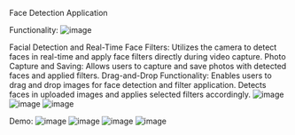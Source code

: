 Face Detection Application

Functionality:
![image](https://github.com/user-attachments/assets/c4c83b57-0bb6-4c79-85e2-ae348d6e1e44)

Facial Detection and Real-Time Face Filters:
Utilizes the camera to detect faces in real-time and apply face filters directly during video capture.
Photo Capture and Saving:
Allows users to capture and save photos with detected faces and applied filters.
Drag-and-Drop Functionality:
Enables users to drag and drop images for face detection and filter application.
Detects faces in uploaded images and applies selected filters accordingly.
![image](https://github.com/user-attachments/assets/b2fcb8f2-a059-4ee4-874e-a6d412eb8157)
![image](https://github.com/user-attachments/assets/4738b288-7699-41f0-a561-25088e4a1483)
![image](https://github.com/user-attachments/assets/51301044-c8d7-46c3-88d6-f02eb52672a0)

Demo:
![image](https://github.com/user-attachments/assets/69b8208f-60e0-4984-abbd-5be0d2b31b72)
![image](https://github.com/user-attachments/assets/5f869430-868f-43ab-9b22-b7a575c8637a)
![image](https://github.com/user-attachments/assets/a5767083-d146-4a58-bfc2-fa64390984e2)
![image](https://github.com/user-attachments/assets/32afaebd-5844-4131-817c-2aa150aaff77)

